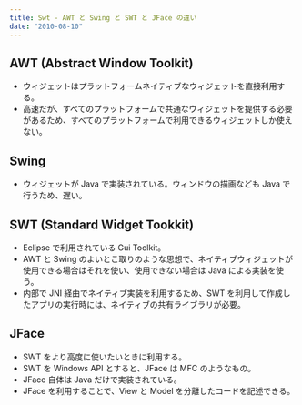 ```yaml
---
title: Swt - AWT と Swing と SWT と JFace の違い
date: "2010-08-10"
---
```


AWT (Abstract Window Toolkit)
----

- ウィジェットはプラットフォームネイティブなウィジェットを直接利用する。
- 高速だが、すべてのプラットフォームで共通なウィジェットを提供する必要があるため、すべてのプラットフォームで利用できるウィジェットしか使えない。

Swing
----

- ウィジェットが Java で実装されている。ウィンドウの描画なども Java で行うため、遅い。

SWT (Standard Widget Tookkit)
----

- Eclipse で利用されている Gui Toolkit。
- AWT と Swing のよいとこ取りのような思想で、ネイティブウィジェットが使用できる場合はそれを使い、使用できない場合は Java による実装を使う。
- 内部で JNI 経由でネイティブ実装を利用するため、SWT を利用して作成したアプリの実行時には、ネイティブの共有ライブラリが必要。

JFace
----

- SWT をより高度に使いたいときに利用する。
- SWT を Windows API とすると、JFace は MFC のようなもの。
- JFace 自体は Java だけで実装されている。
- JFace を利用することで、View と Model を分離したコードを記述できる。

